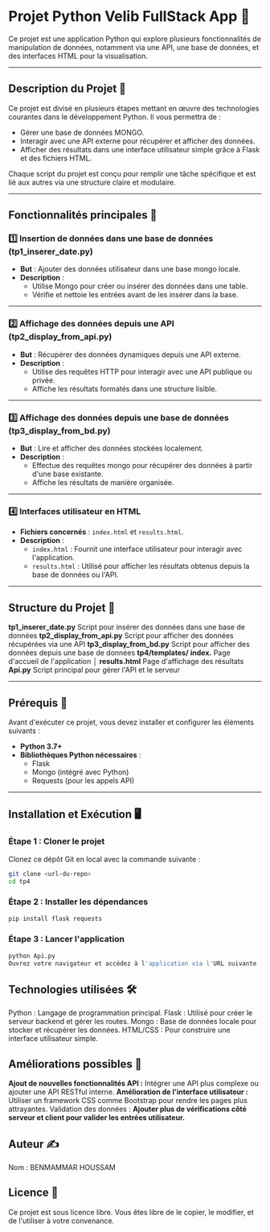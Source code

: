 # Projet Python Velib FullStack App 💬

Ce projet est une application Python qui explore plusieurs fonctionnalités de manipulation de données, notamment via une API, une base de données, et des interfaces HTML pour la visualisation.

---

## Description du Projet 📖

Ce projet est divisé en plusieurs étapes mettant en œuvre des technologies courantes dans le développement Python. Il vous permettra de :

- Gérer une base de données MONGO.
- Interagir avec une API externe pour récupérer et afficher des données.
- Afficher des résultats dans une interface utilisateur simple grâce à Flask et des fichiers HTML.

Chaque script du projet est conçu pour remplir une tâche spécifique et est lié aux autres via une structure claire et modulaire.

---

## Fonctionnalités principales 🚀

### 1️⃣ Insertion de données dans une base de données (tp1_inserer_date.py)

- **But** : Ajouter des données utilisateur dans une base mongo locale.
- **Description** :
  - Utilise Mongo pour créer ou insérer des données dans une table.
  - Vérifie et nettoie les entrées avant de les insérer dans la base.

---

### 2️⃣ Affichage des données depuis une API (tp2_display_from_api.py)

- **But** : Récupérer des données dynamiques depuis une API externe.
- **Description** :
  - Utilise des requêtes HTTP pour interagir avec une API publique ou privée.
  - Affiche les résultats formatés dans une structure lisible.

---

### 3️⃣ Affichage des données depuis une base de données (tp3_display_from_bd.py)

- **But** : Lire et afficher des données stockées localement.
- **Description** :
  - Effectue des requêtes mongo pour récupérer des données à partir d'une base existante.
  - Affiche les résultats de manière organisée.

---

### 4️⃣ Interfaces utilisateur en HTML

- **Fichiers concernés** : `index.html` et `results.html`.
- **Description** :
  - `index.html` : Fournit une interface utilisateur pour interagir avec l'application.
  - `results.html` : Utilisé pour afficher les résultats obtenus depuis la base de données ou l'API.

---

## Structure du Projet 📂

**tp1_inserer_date.py** Script pour insérer des données dans une base de données
**tp2_display_from_api.py** Script pour afficher des données récupérées via une API
**tp3_display_from_bd.py** Script pour afficher des données depuis une base de données
**tp4/templates/**
**index.** Page d'accueil de l'application │
**results.html** Page d'affichage des résultats
**Api.py** Script principal pour gérer l'API et le serveur

---

## Prérequis 🔧

Avant d'exécuter ce projet, vous devez installer et configurer les éléments suivants :

- **Python 3.7+**
- **Bibliothèques Python nécessaires** :
  - Flask
  - Mongo (intégré avec Python)
  - Requests (pour les appels API)

---

## Installation et Exécution 🖥️

### Étape 1 : Cloner le projet

Clonez ce dépôt Git en local avec la commande suivante :

```bash
git clone <url-du-repo>
cd tp4
```

### Étape 2 : Installer les dépendances

```bash
pip install flask requests
```

### Étape 3 : Lancer l'application

```bash
python Api.py
Ouvrez votre navigateur et accédez à l'application via l'URL suivante : http://127.0.0.1:5000

```

## Technologies utilisées 🛠️

Python : Langage de programmation principal.
Flask : Utilisé pour créer le serveur backend et gérer les routes.
Mongo : Base de données locale pour stocker et récupérer les données.
HTML/CSS : Pour construire une interface utilisateur simple.

## Améliorations possibles 🔧

**Ajout de nouvelles fonctionnalités API :**
Intégrer une API plus complexe ou ajouter une API RESTful interne.
**Amélioration de l'interface utilisateur :**
Utiliser un framework CSS comme Bootstrap pour rendre les pages plus attrayantes.
Validation des données :
**Ajouter plus de vérifications côté serveur et client pour valider les entrées utilisateur.**

## Auteur ✍️

Nom : BENMAMMAR HOUSSAM

## Licence 📜

Ce projet est sous licence libre. Vous êtes libre de le copier, le modifier, et de l'utiliser à votre convenance.
